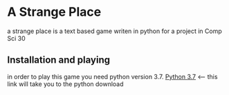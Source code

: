 # A Strange Place 
a strange place is a text based game writen in python for a project in Comp Sci 30

## Installation and playing
in order to play this game you need python version 3.7. [Python 3.7](https://www.python.org/downloads/) <-- this link will take you to the python download
